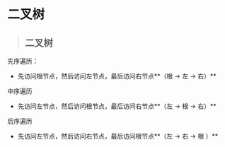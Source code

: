 # 二叉树

> ## 二叉树

先序遍历：

* 先访问根节点，然后访问左节点，最后访问右节点**（根 -&gt; 左 -&gt; 右）**

中序遍历

* 先访问左节点，然后访问根节点，最后访问右节点**（左 -&gt; 根 -&gt; 右）**

后序遍历

* 先访问左节点，然后访问右节点，最后访问根节点**（左 -&gt; 右 -&gt; 根 ）**

